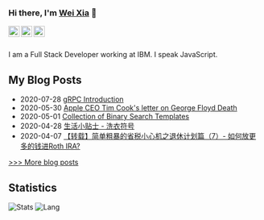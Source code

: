 
### Hi there, I'm [Wei Xia](https://weixia.dev/) 👋

<a href="https://www.linkedin.com/in/weixia812/">
  <img align="left" width="22px" src="https://cdn.jsdelivr.net/npm/simple-icons@v3/icons/linkedin.svg" />
</a>
<a href="https://twitter.com/weixia812">
  <img align="left" width="22px" src="https://cdn.jsdelivr.net/npm/simple-icons@v3/icons/twitter.svg" />
</a>
<a href="https://www.zhihu.com/people/weixia812">
  <img align="left" width="22px" src="https://cdn.jsdelivr.net/npm/simple-icons@v3/icons/zhihu.svg" />
</a>

<br/>
<br/>

I am a Full Stack Developer working at IBM. I speak JavaScript.


## My Blog Posts
- 2020-07-28 [gRPC Introduction](http://weixia.info/grpc-introduction.html)
- 2020-05-30 [Apple CEO Tim Cook's letter on George Floyd Death](http://weixia.info/apple-tim-cook-on-george-floyd.html)
- 2020-05-01 [Collection of Binary Search Templates](http://weixia.info/binary-search-template.html)
- 2020-04-28 [生活小贴士 - 洗衣符号](http://weixia.info/laundry-symbol.html)
- 2020-04-07 [【转载】简单粗暴的省税小心机之退休计划篇（7）- 如何放更多的钱进Roth IRA?](http://weixia.info/retirement-accountant-tax-planning-07.html)

[>>> More blog posts](https://weixia.info/archives/)

## Statistics
![Stats](https://github-readme-stats.vercel.app/api?username=Wei-Xia&hide=contribs,prs&count_private=true&show_icons=true)
![Lang](https://github-readme-stats.vercel.app/api/top-langs/?username=Wei-Xia&hide=Groff&layout=compact)
